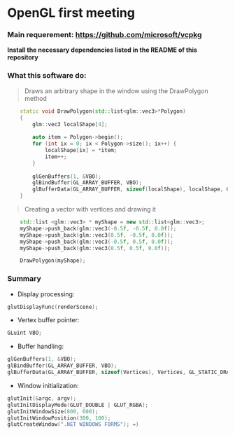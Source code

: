 # OpenGL first meeting
### Main requerement: https://github.com/microsoft/vcpkg
**Install the necessary dependencies listed in the README of this repository**

### What this software do:
> Draws an arbitrary shape in the window using the DrawPolygon method
```c++
    static void DrawPolygon(std::list<glm::vec3>*Polygon)
    {
        glm::vec3 localShape[4];
    
        auto item = Polygon->begin();
        for (int ix = 0; ix < Polygon->size(); ix++) {
            localShape[ix] = *item;
            item++;
        }
    
        glGenBuffers(1, &VBO);
        glBindBuffer(GL_ARRAY_BUFFER, VBO);
        glBufferData(GL_ARRAY_BUFFER, sizeof(localShape), localShape, GL_STATIC_DRAW);
    }
```
> Creating a vector with vertices and drawing it
```c++
    std::list <glm::vec3> * myShape = new std::list<glm::vec3>;
    myShape->push_back(glm::vec3(-0.5f, -0.5f, 0.0f)); 
    myShape->push_back(glm::vec3(0.5f, -0.5f, 0.0f)); 
    myShape->push_back(glm::vec3(-0.5f, 0.5f, 0.0f)); 
    myShape->push_back(glm::vec3(0.5f, 0.5f, 0.0f)); 

    DrawPolygon(myShape);
```    

### Summary
- Display processing: 
```c++
glutDisplayFunc(renderScene);
``` 
- Vertex buffer pointer: 
```c++
GLuint VBO;
``` 
- Buffer handling: 
```c++
glGenBuffers(1, &VBO);
glBindBuffer(GL_ARRAY_BUFFER, VBO);
glBufferData(GL_ARRAY_BUFFER, sizeof(Vertices), Vertices, GL_STATIC_DRAW);
```  
- Window initialization: 
```c++
glutInit(&argc, argv); 
glutInitDisplayMode(GLUT_DOUBLE | GLUT_RGBA);
glutInitWindowSize(800, 600);
glutInitWindowPosition(300, 100);
glutCreateWindow(".NET WINDOWS FORMS"); =)
```
